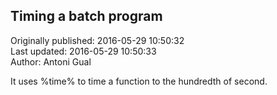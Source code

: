 ## Timing a batch program  
Originally published: 2016-05-29 10:50:32  
Last updated: 2016-05-29 10:50:33  
Author: Antoni Gual  
  
It uses %time% to time a function to the hundredth of second.